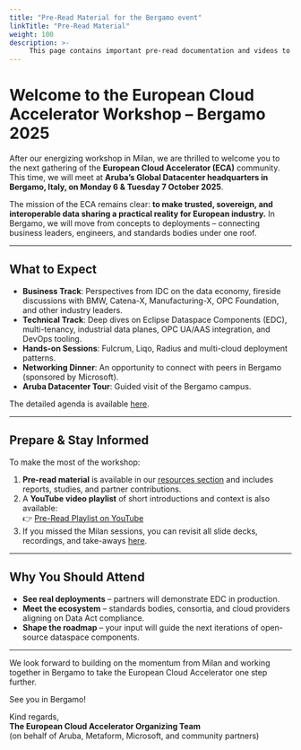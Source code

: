 ```yaml
---
title: "Pre-Read Material for the Bergamo event"
linkTitle: "Pre-Read Material"
weight: 100
description: >-
     This page contains important pre-read documentation and videos to prep yourselves for the Bergamo event and understand the background between DataSpaces. 
---
```


# Welcome to the European Cloud Accelerator Workshop – Bergamo 2025  

After our energizing workshop in Milan, we are thrilled to welcome you to the next gathering of the **European Cloud Accelerator (ECA)** community. This time, we will meet at **Aruba’s Global Datacenter headquarters in Bergamo, Italy, on Monday 6 & Tuesday 7 October 2025**.  

The mission of the ECA remains clear: **to make trusted, sovereign, and interoperable data sharing a practical reality for European industry.** In Bergamo, we will move from concepts to deployments – connecting business leaders, engineers, and standards bodies under one roof.  

---

## What to Expect  

- **Business Track**: Perspectives from IDC on the data economy, fireside discussions with BMW, Catena-X, Manufacturing-X, OPC Foundation, and other industry leaders.  
- **Technical Track**: Deep dives on Eclipse Dataspace Components (EDC), multi-tenancy, industrial data planes, OPC UA/AAS integration, and DevOps tooling.  
- **Hands-on Sessions**: Fulcrum, Liqo, Radius and multi-cloud deployment patterns.  
- **Networking Dinner**: An opportunity to connect with peers in Bergamo (sponsored by Microsoft).  
- **Aruba Datacenter Tour**: Guided visit of the Bergamo campus.  

The detailed agenda is available [here](../agenda).  

---

## Prepare & Stay Informed  

To make the most of the workshop:  
1. **Pre-read material** is available in our [resources section](https://github.com/Metaform/dcsa/tree/main/content/en/documentation/overview/bergamo-2025/resources) and includes reports, studies, and partner contributions.
2. A **YouTube video playlist** of short introductions and context is also available:  
   👉 [Pre-Read Playlist on YouTube](https://www.youtube.com/playlist?list=PL8XAuixTAZx1NtK24W08w7hvyBv-cEDG5)  
3. If you missed the Milan sessions, you can revisit all slide decks, recordings, and take-aways [here](https://metaform.github.io/dcsa/documentation/overview/milan-2025/).  

---

## Why You Should Attend  

- **See real deployments** – partners will demonstrate EDC in production.  
- **Meet the ecosystem** – standards bodies, consortia, and cloud providers aligning on Data Act compliance.  
- **Shape the roadmap** – your input will guide the next iterations of open-source dataspace components.  

---

We look forward to building on the momentum from Milan and working together in Bergamo to take the European Cloud Accelerator one step further.  

See you in Bergamo!  

Kind regards,  
**The European Cloud Accelerator Organizing Team**  
(on behalf of Aruba, Metaform, Microsoft, and community partners)  


